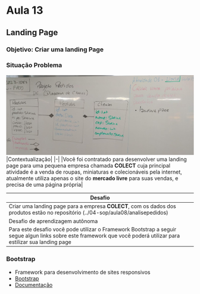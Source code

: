 # Aula 13
## Landing Page
### Objetivo: Criar uma landing Page

### Situação Problema
![Lousa](./lousa.jpg)
|Contextualização|
|-|
|Você foi contratado para desenvolver uma landing page para uma pequena empresa chamada **COLECT** cuja principal atividade é a venda de roupas, miniaturas e colecionáveis pela internet, atualmente utiliza apenas o site do **mercado livre** para suas vendas, e precisa de uma página própria|

|Desafio|
|-|
|Criar uma landing page para a empresa **COLECT**, com os dados dos produtos estão no reposítório (../04-sop/aula08/analisepedidos)|
|Desafio de aprendizagem autônoma|
|Para este desafio você pode utilizar o Framework Bootstrap a seguir segue algun links sobre este framework que você poderá utilizar para estilizar sua landing page|

### Bootstrap
- Framework para desenvolvimento de sites responsivos
- [Bootstrap](https://getbootstrap.com/)
- [Documentação](https://getbootstrap.com/docs/4.5/getting-started/introduction/)
